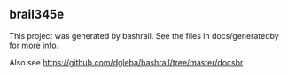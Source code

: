
## brail345e

This project was generated by bashrail. See the files in docs/generatedby for more info.

Also see https://github.com/dgleba/bashrail/tree/master/docsbr

